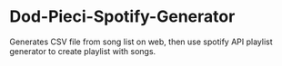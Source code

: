 # Dod-Pieci-Spotify-Generator

Generates CSV file from song list on web, then use spotify API playlist generator to create playlist with songs.
